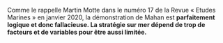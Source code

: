 Comme le rappelle Martin Motte dans le numéro 17 de la Revue « Etudes Marines » en janvier 2020, la démonstration de Mahan est **parfaitement logique et donc fallacieuse. La stratégie sur mer dépend de trop de facteurs et de variables pour être aussi limitée.**